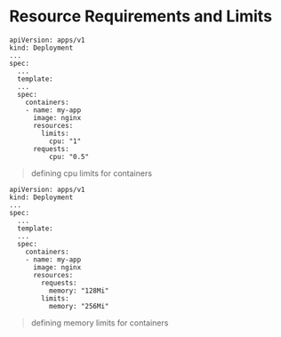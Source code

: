 # Resource Requirements and Limits

    apiVersion: apps/v1
    kind: Deployment
    ...
	spec:
   	  ...
      template:
      ...
      spec:
        containers:
        - name: my-app
          image: nginx
          resources:
            limits:
              cpu: "1"
          requests:
              cpu: "0.5"
> defining cpu limits for containers

    apiVersion: apps/v1
    kind: Deployment
    ...
	spec:
   	  ...
      template:
      ...
      spec:
        containers:
        - name: my-app
          image: nginx
          resources:
            requests:
              memory: "128Mi"
            limits:
              memory: "256Mi"
> defining memory limits for containers